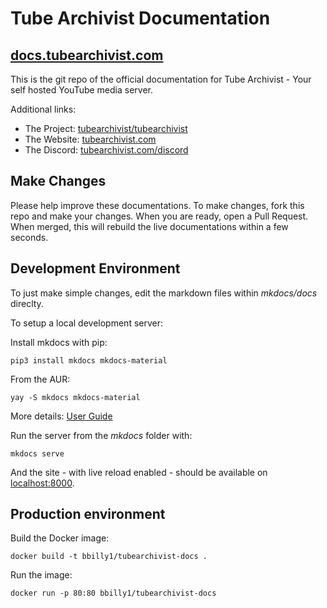 # Tube Archivist Documentation

## [docs.tubearchivist.com](https://docs.tubearchivist.com/)

This is the git repo of the official documentation for Tube Archivist - Your self hosted YouTube media server.

Additional links:
- The Project: [tubearchivist/tubearchivist](https://github.com/tubearchivist/tubearchivist)
- The Website: [tubearchivist.com](https://www.tubearchivist.com/)
- The Discord: [tubearchivist.com/discord](https://www.tubearchivist.com/discord)

## Make Changes

Please help improve these documentations. To make changes, fork this repo and make your changes. When you are ready, open a Pull Request. When merged, this will rebuild the live documentations within a few seconds.

## Development Environment

To just make simple changes, edit the markdown files within *mkdocs/docs* direclty.

To setup a local development server:

Install mkdocs with pip:
```
pip3 install mkdocs mkdocs-material
```

From the AUR:
```
yay -S mkdocs mkdocs-material
```

More details: [User Guide](https://www.mkdocs.org/user-guide/installation/)

Run the server from the *mkdocs* folder with:
```
mkdocs serve
```

And the site - with live reload enabled - should be available on [localhost:8000](http://localhost:8000/).

## Production environment
Build the Docker image:
```
docker build -t bbilly1/tubearchivist-docs .
```

Run the image:
```
docker run -p 80:80 bbilly1/tubearchivist-docs
```
